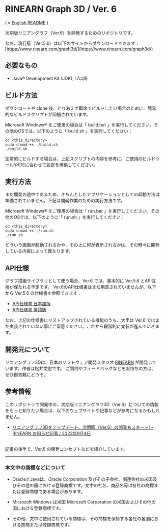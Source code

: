 # RINEARN Graph 3D / Ver. 6

( &raquo; [English README](./README.md) )

次期版リニアングラフ（Ver.6）を開発するためのリポジトリです。

なお、現行版（Ver.5.6）は以下のサイトからダウンロードできます：
<br />
[https://www.rinearn.com/graph3d/](https://www.rinearn.com/graph3d/)


## 必要なもの

* Java&reg; Development Kit (JDK), 17以降

## ビルド方法

ダウンロードや clone 後、とりあえず即席でビルドしたい場合のために、簡易的なビルドスクリプトが同梱されています。

Microsoft Windows&reg; をご使用の場合は「 build.bat 」を実行してください。その他のOSでは、以下のように「 build.sh 」を実行してください：

    cd <this_directory>
    sudo chmod +x ./build.sh
    ./build.sh

定常的にビルドする場合は、上記スクリプトの内容を参考に、ご使用のビルドツールやIDEに合わせて設定を構築してください。


## 実行方法

まだ開発の途中であるため、きちんとしたアプリケーションとしての起動方法は準備されていません。下記は開発作業のための実行方法です。

Microsoft Windows&reg; をご使用の場合は「 run.bat 」を実行してください。その他のOSでは、以下のように「 run.sh 」を実行してください：

    cd <this_directory>
    sudo chmod +x ./run.sh
    ./run.sh

どういう画面が起動されるかや、その上に何が表示されるかは、その時々に開発している内容によって異なります。

## API仕様

グラフ描画ライブラリとして使う場合、Ver.6 では、基本的に Ver.5.6 とAPI互換が保たれる予定です。
Ver.6のAPI仕様書はまだ用意されていませんが、以下から Ver.5.6 の仕様書を参照できます：

* [API仕様書 日本語版](https://www.rinearn.com/ja-jp/graph3d/api/)
* [API仕様書 英語版](https://www.rinearn.com/en-us/graph3d/api/)

なお、上記の仕様書にリストアップされている機能のうち、大半は Ver.6 ではまだ実装されていない事にご留意ください。これから段階的に実装が進んでいきます。


## 開発元について

リニアングラフ3Dは、日本のソフトウェア開発スタジオ [RINEARN](https://www.rinearn.com/) が開発しています。作者は松井文宏です。
ご質問やフィードバックなどをお持ちの方は、ぜひ御気軽にどうぞ。

## 参考情報

このリポジトリで開発中の、次期版リニアングラフ3D（Ver.6）についての情報をもっと知りたい場合は、以下のウェブサイトや記事などが参考になるかもしれません。

* [リニアングラフ3Dをアップデート、次期版（Ver.6）の開発もスタート! - RINEARN お知らせ記事 / 2023年9月4日](https://www.rinearn.com/ja-jp/info/news/2023/0904-software-update)
<br/>
記事の後半で、Ver.6 の開発コンセプトなどを紹介しています。


---

### 本文中の商標などについて

- OracleとJavaは、Oracle Corporation 及びその子会社、関連会社の米国及びその他の国における登録商標です。文中の社名、商品名等は各社の商標または登録商標である場合があります。

- Microsoft Windows は米国 Microsoft Corporation の米国およびその他の国における登録商標です。

- その他、文中に使用されている商標は、その商標を保持する各社の各国における商標または登録商標です。
